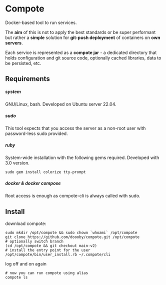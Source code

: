 # Compote
Docker-based tool to run services.

The **aim** of this is not to apply the best standards or be super performant but rather a **simple** solution for **git-push deployment** of containers on **own servers**.

Each service is represented as a **compote jar** - a dedicated directory that holds configuration and git source code, optionally cached libraries, data to be persisted, etc.

## Requirements

##### system
GNU/Linux, bash. Developed on Ubuntu server 22.04.

##### sudo
This tool expects that you access the server as a non-root user with password-less sudo provided.

##### ruby
System-wide installation with the following gems required. Developed with 3.0 version.
```shell
sudo gem install colorize tty-prompt
```

##### docker & docker compose
Root access is enough as compote-cli is always called with sudo.

## Install

download compote:
```shell
sudo mkdir /opt/compote && sudo chown `whoami` /opt/compote
git clone https://github.com/doooby/compote.git /opt/compote
# optionally switch branch
(cd /opt/compote && git checkout main-v2)
# install the entry point for the user
/opt/compote/bin/user_install.rb ~/.compote/cli
```

log off and on again
```shell
# now you can run compote using alias
compote ls
```
